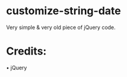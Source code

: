 customize-string-date
=====================

Very simple & very old piece of jQuery code.

Credits:
========
• jQuery